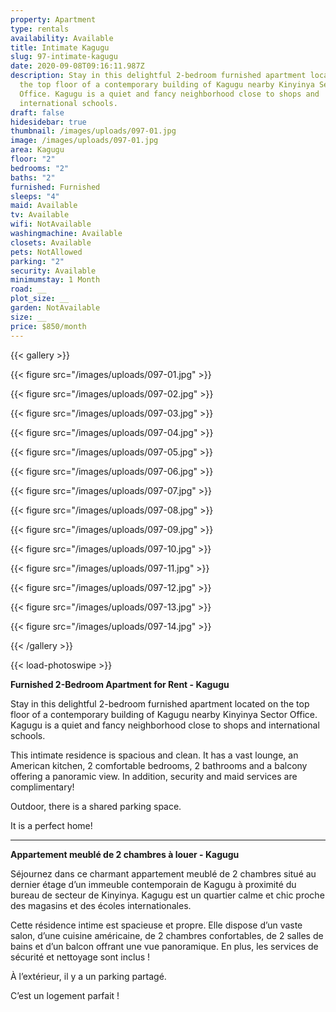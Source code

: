 ```yaml
---
property: Apartment
type: rentals
availability: Available
title: Intimate Kagugu
slug: 97-intimate-kagugu
date: 2020-09-08T09:16:11.987Z
description: Stay in this delightful 2-bedroom furnished apartment located on
  the top floor of a contemporary building of Kagugu nearby Kinyinya Sector
  Office. Kagugu is a quiet and fancy neighborhood close to shops and
  international schools.
draft: false
hidesidebar: true
thumbnail: /images/uploads/097-01.jpg
image: /images/uploads/097-01.jpg
area: Kagugu
floor: "2"
bedrooms: "2"
baths: "2"
furnished: Furnished
sleeps: "4"
maid: Available
tv: Available
wifi: NotAvailable
washingmachine: Available
closets: Available
pets: NotAllowed
parking: "2"
security: Available
minimumstay: 1 Month
road: __
plot_size: __
garden: NotAvailable
size: __
price: $850/month
---
```

{{< gallery >}}

{{< figure src="/images/uploads/097-01.jpg" >}}

{{< figure src="/images/uploads/097-02.jpg" >}}

{{< figure src="/images/uploads/097-03.jpg" >}}

{{< figure src="/images/uploads/097-04.jpg" >}}

{{< figure src="/images/uploads/097-05.jpg" >}}

{{< figure src="/images/uploads/097-06.jpg" >}}

{{< figure src="/images/uploads/097-07.jpg" >}}

{{< figure src="/images/uploads/097-08.jpg" >}}

{{< figure src="/images/uploads/097-09.jpg" >}}

{{< figure src="/images/uploads/097-10.jpg" >}}

{{< figure src="/images/uploads/097-11.jpg" >}}

{{< figure src="/images/uploads/097-12.jpg" >}}

{{< figure src="/images/uploads/097-13.jpg" >}}

{{< figure src="/images/uploads/097-14.jpg" >}}

{{< /gallery >}}

{{< load-photoswipe >}}

**Furnished 2-Bedroom Apartment for Rent - Kagugu**

Stay in this delightful 2-bedroom furnished apartment located on the top floor of a contemporary building of Kagugu nearby Kinyinya Sector Office. Kagugu is a quiet and fancy neighborhood close to shops and international schools.

This intimate residence is spacious and clean. It has a vast lounge, an American kitchen, 2 comfortable bedrooms, 2 bathrooms and a balcony offering a panoramic view. In addition, security and maid services are complimentary!

Outdoor, there is a shared parking space.

It is a perfect home!
- - -

**Appartement meublé de 2 chambres à louer - Kagugu**

Séjournez dans ce charmant appartement meublé de 2 chambres situé au dernier étage d’un immeuble contemporain de Kagugu à proximité du bureau de secteur de Kinyinya. Kagugu est un quartier calme et chic proche des magasins et des écoles internationales.

Cette résidence intime est spacieuse et propre. Elle dispose d’un vaste salon, d’une cuisine américaine, de 2 chambres confortables, de 2 salles de bains et d’un balcon offrant une vue panoramique. En plus, les services de sécurité et nettoyage sont inclus !

À l’extérieur, il y a un parking partagé.

C’est un logement parfait !
